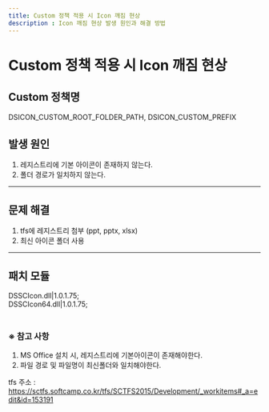 ```yaml
---
title: Custom 정책 적용 시 Icon 깨짐 현상
description : Icon 깨짐 현상 발생 원인과 해결 방법
---
```


# **Custom 정책 적용 시 Icon 깨짐 현상**

## **Custom 정책명**
DSICON_CUSTOM_ROOT_FOLDER_PATH, DSICON_CUSTOM_PREFIX

 ## **발생 원인**  
 1. 레지스트리에 기본 아이콘이 존재하지 않는다.
 2. 폴더 경로가 일치하지 않는다.

---

## **문제 해결**
1. tfs에 레지스트리 첨부 (ppt, pptx, xlsx)
2. 최신 아이콘 폴더 사용

---

## **패치 모듈**  

DSSCIcon.dll|1.0.1.75;<br>
DSSCIcon64.dll|1.0.1.75;<br>


### <br>**※ 참고 사항**<br>
1. MS Office 설치 시, 레지스트리에 기본아이콘이 존재해야한다.<br>
2. 파일 경로 및 파일명이 최신폴더와 일치해야한다.<br>

tfs 주소 :
<https://sctfs.softcamp.co.kr/tfs/SCTFS2015/Development/_workitems#_a=edit&id=153191>

